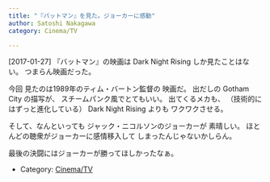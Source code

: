 ```yaml
---
title: "『バットマン』を見た。ジョーカーに感動"
author: Satoshi Nakagawa
category: Cinema/TV

---
```


[2017-01-27]  『バットマン』の映画は
Dark Night Rising しか見たことはない。
つまらん映画だった。

 今回
見たのは1989年のティム・バートン監督の
映画だ。
出だしの Gotham City の描写が、
スチームパンク風でとてもいい。
出てくるメカも、
（技術的にはずっと進化している）
Dark Night Rising よりも
ワクワクさせる。

 そして、なんといっても
ジャック・ニコルソンのジョーカーが
素晴しい。
ほとんどの聴衆がジョーカーに感情移入して
しまったんじゃないかしらん。

最後の決闘にはジョーカーが勝ってほしかったなぁ。

- Category: [Cinema/TV](categories.html#Cinema/TV)

